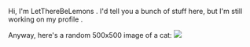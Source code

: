 Hi, I'm LetThereBeLemons <!--or ltbl-->. I'd tell you a bunch of stuff here, but I'm still working on my profile <!--and nearing on a privacy extremist-->.

Anyway, here's a random 500x500 image of a cat:
    <!--There's 4 whitespaces on this line to make sure GitHub renders the linebreak properly-->
![](http://theoldreader.com/kittens/500/500)